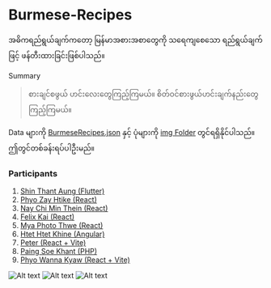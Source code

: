 ﻿# Burmese-Recipes
အဓိကရည်ရွယ်ချက်ကတော့ မြန်မာအစားအစာတွေကို သရေကျစေသော ရည်ရွယ်ချက်ဖြင့် ဖန်တီးထားခြင်းဖြစ်ပါသည်။

Summary
>စားချင်စဖွယ် ဟင်းလေးတွေကြည့်ကြမယ်။ စိတ်ဝင်စားဖွယ်ဟင်းချက်နည်းတွေ ကြည့်ကြမယ်။

Data များကို [BurmeseRecipes.json](https://github.com/sannlynnhtun-coding/Burmese-Recipes/blob/main/BurmeseRecipes.json) နှင့် ပုံများကို [img Folder](https://github.com/sannlynnhtun-coding/Burmese-Recipes/tree/main/img) တွင်ရရှိနိုင်ပါသည်။ ဤတွင်တစ်ခန်းရပ်ပါဦးမည်။

### Participants
1. [Shin Thant Aung (Flutter)](https://github.com/n3k00/burmese_recipes)
2. [Phyo Zay Htike (React)](https://github.com/PhyoZayHtike/Burmese-Food)
3. [Nay Chi Min Thein (React)](https://github.com/NayChiMinThein/Burmese-Recipes)
4. [Felix Kai (React)](https://github.com/felixkai34/Burmese-Foods)
5. [Mya Photo Thwe (React)](https://github.com/myaphoo17/BurmeseRecipes)
6. [Htet Htet Khine (Angular)](https://github.com/scm-htethtetkhine/BurmeseRecipes)
7. [Peter (React + Vite)](https://github.com/peterlianpi/Myanmar-Food)
8. [Paing Soe Khant (PHP)](https://github.com/PaingSKhant/BurmeseRecipes)
9. [Phyo Wanna Kyaw (React + Vite)](https://github.com/Phyowunnakyaw/Burmese-Recipes)

![Alt text](https://github.com/sannlynnhtun-coding/Burmese-Recipes/blob/main/BurmeseRecipesFlow1.png)
![Alt text](https://github.com/sannlynnhtun-coding/Burmese-Recipes/blob/main/BurmeseRecipesFlow2.png)
![Alt text](https://github.com/sannlynnhtun-coding/Burmese-Recipes/blob/main/BurmeseRecipesMindMap.png)
